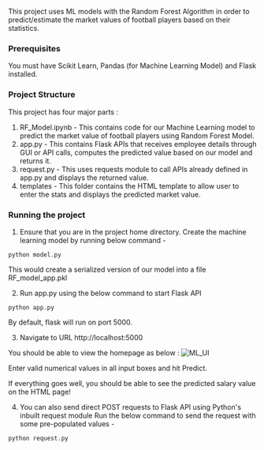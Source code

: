 This project uses ML models with the Random Forest Algorithm in order to predict/estimate the market values of football players based on their statistics.

### Prerequisites
You must have Scikit Learn, Pandas (for Machine Learning Model) and Flask installed.

### Project Structure
This project has four major parts :
1. RF_Model.ipynb - This contains code for our Machine Learning model to predict the market value of football players using Random Forest Model.
2. app.py - This contains Flask APIs that receives employee details through GUI or API calls, computes the predicted value based on our model and returns it.
3. request.py - This uses requests module to call APIs already defined in app.py and displays the returned value.
4. templates - This folder contains the HTML template to allow user to enter the stats and displays the predicted market value.

### Running the project
1. Ensure that you are in the project home directory. Create the machine learning model by running below command -
```
python model.py
```
This would create a serialized version of our model into a file RF_model_app.pkl

2. Run app.py using the below command to start Flask API
```
python app.py
```
By default, flask will run on port 5000.

3. Navigate to URL http://localhost:5000

You should be able to view the homepage as below :
![ML_UI](https://github.com/ViniCS2001/ML-Market-Value-Estimator/assets/97949821/c01d11dc-ecf8-4adc-8429-c60fe58ceb6b)


Enter valid numerical values in all input boxes and hit Predict.

If everything goes well, you should be able to see the predicted salary value on the HTML page!

4. You can also send direct POST requests to Flask API using Python's inbuilt request module
Run the below command to send the request with some pre-populated values -
```
python request.py
```
